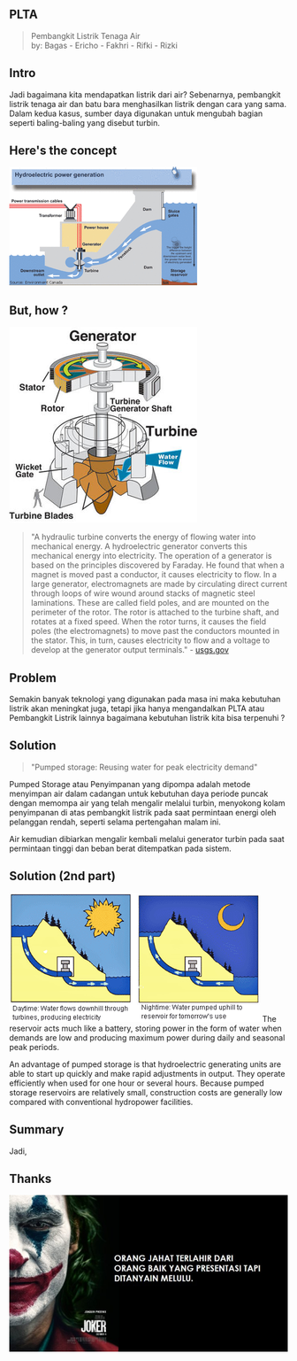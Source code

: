 ## PLTA
> Pembangkit Listrik Tenaga Air  
by: Bagas - Ericho - Fakhri - Rifki - Rizki

## Intro
Jadi bagaimana kita mendapatkan listrik dari air? Sebenarnya, pembangkit listrik tenaga air dan batu bara menghasilkan listrik dengan cara yang sama. Dalam kedua kasus, sumber daya digunakan untuk mengubah bagian seperti baling-baling yang disebut turbin.

## Here's the concept
![gambar1](hydro.jpg)

## But, how ?
![gambar2](turbine.jpg)  
> "A hydraulic turbine converts the energy of flowing water into mechanical energy. A hydroelectric generator converts this mechanical energy into electricity. The operation of a generator is based on the principles discovered by Faraday. He found that when a magnet is moved past a conductor, it causes electricity to flow. In a large generator, electromagnets are made by circulating direct current through loops of wire wound around stacks of magnetic steel laminations. These are called field poles, and are mounted on the perimeter of the rotor. The rotor is attached to the turbine shaft, and rotates at a fixed speed. When the rotor turns, it causes the field poles (the electromagnets) to move past the conductors mounted in the stator. This, in turn, causes electricity to flow and a voltage to develop at the generator output terminals." - [usgs.gov](https://www.usgs.gov/special-topic/water-science-school/science/hydroelectric-power-how-it-works?qt-science_center_objects=0#qt-science_center_objects)

## Problem
Semakin banyak teknologi yang digunakan pada masa ini maka kebutuhan listrik akan meningkat juga, tetapi jika hanya mengandalkan PLTA atau Pembangkit Listrik lainnya bagaimana kebutuhan listrik kita bisa terpenuhi ? 

## Solution
> "Pumped storage: Reusing water for peak electricity demand"   

Pumped Storage atau Penyimpanan yang dipompa adalah metode menyimpan air dalam cadangan untuk kebutuhan daya periode puncak dengan memompa air yang telah mengalir melalui turbin, menyokong kolam penyimpanan di atas pembangkit listrik pada saat permintaan energi oleh pelanggan rendah, seperti selama pertengahan malam ini.   

Air kemudian dibiarkan mengalir kembali melalui generator turbin pada saat permintaan tinggi dan beban berat ditempatkan pada sistem.

## Solution (2nd part)
![gambar4](storage.jpg)
The reservoir acts much like a battery, storing power in the form of water when demands are low and producing maximum power during daily and seasonal peak periods.   

An advantage of pumped storage is that hydroelectric generating units are able to start up quickly and make rapid adjustments in output. They operate efficiently when used for one hour or several hours. Because pumped storage reservoirs are relatively small, construction costs are generally low compared with conventional hydropower facilities.

## Summary
Jadi, 

## Thanks
![gambar3](meme.jpg)
